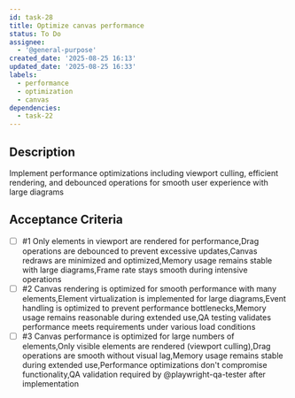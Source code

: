 ```yaml
---
id: task-28
title: Optimize canvas performance
status: To Do
assignee:
  - '@general-purpose'
created_date: '2025-08-25 16:13'
updated_date: '2025-08-25 16:33'
labels:
  - performance
  - optimization
  - canvas
dependencies:
  - task-22
---
```


## Description

Implement performance optimizations including viewport culling, efficient
rendering, and debounced operations for smooth user experience with large
diagrams

## Acceptance Criteria

<!-- AC:BEGIN -->

- [ ] #1 Only elements in viewport are rendered for performance,Drag operations
      are debounced to prevent excessive updates,Canvas redraws are minimized
      and optimized,Memory usage remains stable with large diagrams,Frame rate
      stays smooth during intensive operations
- [ ] #2 Canvas rendering is optimized for smooth performance with many
      elements,Element virtualization is implemented for large diagrams,Event
      handling is optimized to prevent performance bottlenecks,Memory usage
      remains reasonable during extended use,QA testing validates performance
      meets requirements under various load conditions
- [ ] #3 Canvas performance is optimized for large numbers of elements,Only
    visible elements are rendered (viewport culling),Drag operations are smooth
    without visual lag,Memory usage remains stable during extended
    use,Performance optimizations don't compromise functionality,QA validation
    required by @playwright-qa-tester after implementation
<!-- AC:END -->
